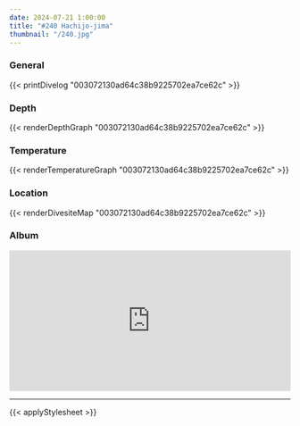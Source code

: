 ```yaml
---
date: 2024-07-21 1:00:00
title: "#240 Hachijo-jima"
thumbnail: "/240.jpg"
---
```


### General

{{< printDivelog "003072130ad64c38b9225702ea7ce62c" >}}

### Depth

{{< renderDepthGraph "003072130ad64c38b9225702ea7ce62c" >}}

### Temperature

{{< renderTemperatureGraph "003072130ad64c38b9225702ea7ce62c" >}}

### Location

{{< renderDivesiteMap "003072130ad64c38b9225702ea7ce62c" >}}

### Album

<div class='lr_embed' style='position: relative; padding-bottom: 50%; height: 0; overflow: hidden;'><iframe id='iframe' src='https://lightroom.adobe.com/embed/shares/4e0a1fe920a0409c827bece4c5edc84c/slideshow?background_color=%232D2D2D&color=%23999999' frameborder='0'style='width:100%; height:100%; position: absolute; top:0; left:0;' ></iframe></div>

---

{{< applyStylesheet >}}
